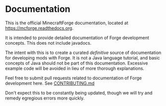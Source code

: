 # Documentation
This is the official MinecraftForge documentation, located at https://mcforge.readthedocs.org.

It is intended to provide detailed documentation of Forge development concepts. This does not include javadocs.

The intent with this is to create a curated *definitive* source of documentation for developing mods with Forge. It is not a Java language tutorial, and basic concepts of Java should not be part of this documentation. Excessive example code will be avoided in lieu of more thorough explanations.

Feel free to submit pull requests related to documentation of Forge development here. See [CONTRIBUTING.md](/CONTRIBUTING.md)

Don't expect this to be constantly being updated, though we will try and remedy egregious errors more quickly.
